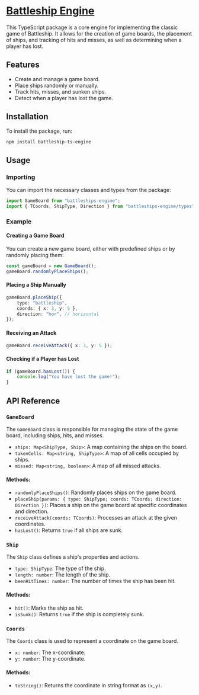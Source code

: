 # [Battleship Engine](https://www.npmjs.com/package/battleships-engine)

This TypeScript package is a core engine for implementing the classic game of Battleship. It allows for the creation of game boards, the placement of ships, and tracking of hits and misses, as well as determining when a player has lost.

## Features

- Create and manage a game board.
- Place ships randomly or manually.
- Track hits, misses, and sunken ships.
- Detect when a player has lost the game.

## Installation

To install the package, run:

```bash
npm install battleship-ts-engine
```

## Usage

### Importing

You can import the necessary classes and types from the package:

```typescript
import GameBoard from "battleships-engine";
import { TCoords, ShipType, Direction } from "battleships-engine/types";
```

### Example

#### Creating a Game Board

You can create a new game board, either with predefined ships or by randomly placing them:
```typescript
const gameBoard = new GameBoard();
gameBoard.randomlyPlaceShips();
```

#### Placing a Ship Manually

```typescript
gameBoard.placeShip({
    type: "battleship",
    coords: { x: 3, y: 5 },
    direction: "hor", // horizontal
});
```
 #### Receiving an Attack

```typescript
gameBoard.receiveAttack({ x: 3, y: 5 });
```

#### Checking if a Player has Lost

```typescript
if (gameBoard.hasLost()) {
    console.log("You have lost the game!");
}
```

## API Reference

### `GameBoard`

The `GameBoard` class is responsible for managing the state of the game board, including ships, hits, and misses.

- `ships: Map<ShipType, Ship>`: A map containing the ships on the board.
- `takenCells: Map<string, ShipType>`: A map of all cells occupied by ships.
- `missed: Map<string, boolean>`: A map of all missed attacks.

#### Methods:

- `randomlyPlaceShips()`: Randomly places ships on the game board.
- `placeShip(params: { type: ShipType; coords: TCoords; direction: Direction })`: Places a ship on the game board at specific coordinates and direction.
- `receiveAttack(coords: TCoords)`: Processes an attack at the given coordinates.
- `hasLost()`: Returns `true` if all ships are sunk.

### `Ship`

The `Ship` class defines a ship's properties and actions.

- `type: ShipType`: The type of the ship.
- `length: number`: The length of the ship.
- `beenHitTimes: number`: The number of times the ship has been hit.

#### Methods:

- `hit()`: Marks the ship as hit.
- `isSunk()`: Returns `true` if the ship is completely sunk.

### `Coords`

The `Coords` class is used to represent a coordinate on the game board.

- `x: number`: The x-coordinate.
- `y: number`: The y-coordinate.

#### Methods:

- `toString()`: Returns the coordinate in string format as `(x,y)`.


